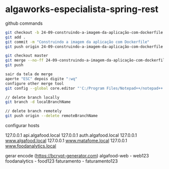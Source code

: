 # algaworks-especialista-spring-rest

github commands

```bash
git checkout -b 24-09-construindo-a-imagem-da-aplicação-com-dockerfile
git add .
git commit -m "Construindo a imagem da aplicação com Dockerfile"
git push origin 24-09-construindo-a-imagem-da-aplicação-com-dockerfile

git checkout master
git merge --no-ff 24-09-construindo-a-imagem-da-aplicação-com-dockerfile
git push

sair da tela de merge
aperte "ESC" depois digite ":wq"
configure other merge tool
git config --global core.editor "'C:/Program Files/Notepad++/notepad++.exe' -multiInst -notabbar -nosession -noPlugin"

// delete branch locally
git branch -d localBranchName

// delete branch remotely
git push origin --delete remoteBranchName
```

configurar hosts

127.0.0.1       api.algafood.local
127.0.0.1       auth.algafood.local
127.0.0.1       www.algafood.local
127.0.0.1       www.matafome.local
127.0.0.1       www.foodanalytics.local

gerar encode (https://bcrypt-generator.com)
algafood-web - web123
foodanalytics - food123
faturamento - faturamento123